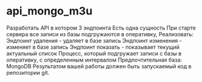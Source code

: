 # api_mongo_m3u
Разработать API в котором 3 эндпоинта  Есть одна сущность  При старте сервера все записи из базы подгружаются в оперативку,    Реализовать:  Эндпоинт удаления - удаляет в базе запись  Эндпоинт изменения - изменяет в базе запись  Эндпоинт показать - показывает текущий актуальный список Процесс, который подгружает записи с базы в оперативку, с определенным интервалом    Предпочтительная база: MongoDB   Результатом вашей работы должен быть запускаемый код в репозитории git.

